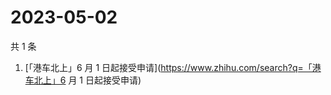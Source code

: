 # 2023-05-02

共 1 条

<!-- BEGIN -->
<!-- 最后更新时间 Tue May 02 2023 12:14:10 GMT+0800 (China Standard Time) -->

1. [「港车北上」6 月 1
   日起接受申请](https://www.zhihu.com/search?q=「港车北上」6 月 1 日起接受申请)

<!-- END -->
